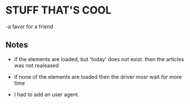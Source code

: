 # STUFF THAT'S COOL

-a favor for a friend

## Notes

- if the elements are loaded, but 'today' does not exist. then the articles was not realeased
- if none of the elements are loaded then the driver mosr wait for more time

- I had to add an user agent.
